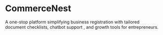 # CommerceNest
A one-stop platform simplifying business registration with tailored document checklists, chatbot support , and growth tools for entrepreneurs.
